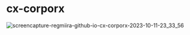 # cx-corporx
![screencapture-regmiira-github-io-cx-corporx-2023-10-11-23_33_56](https://github.com/regmiira/cx-corporx/assets/110251041/07d9d2a0-a3d6-43f4-864c-def24ece44b3)
